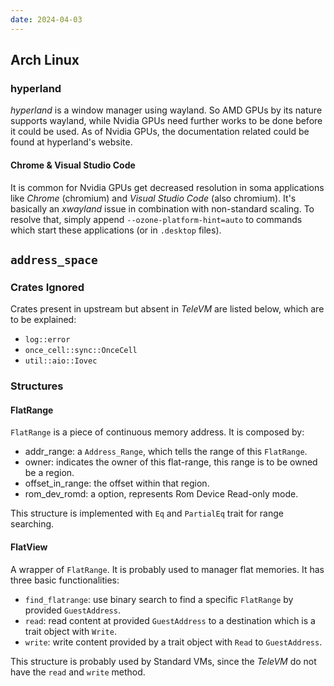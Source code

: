```yaml
---
date: 2024-04-03
---
```


## Arch Linux

### hyperland

*hyperland* is a window manager using wayland. So AMD GPUs by its nature supports wayland, while Nvidia GPUs need further works to be done before it could be used. As of Nvidia GPUs, the documentation related could be found at hyperland's website.

#### Chrome & Visual Studio Code

It is common for Nvidia GPUs get decreased resolution in soma applications like *Chrome* (chromium) and *Visual Studio Code* (also chromium). It's basically an *xwayland* issue in combination with non-standard scaling. To resolve that, simply append `--ozone-platform-hint=auto` to commands which start these applications (or in `.desktop` files).

## `address_space`

### Crates Ignored

Crates present in upstream but absent in *TeleVM* are listed below, which are to be explained:

- `log::error`
- `once_cell::sync::OnceCell`
- `util::aio::Iovec`

### Structures

#### FlatRange

`FlatRange` is a piece of continuous memory address. It is composed by:

- addr_range: a `Address_Range`, which tells the range of this `FlatRange`.
- owner: indicates the owner of this flat-range, this range is to be owned be a region.
- offset_in_range: the offset within that region.
- rom_dev_romd: a option, represents Rom Device Read-only mode.

This structure is implemented with `Eq` and `PartialEq` trait for range searching.

#### FlatView

A wrapper of `FlatRange`. It is probably used to manager flat memories. It has three basic functionalities:

- `find_flatrange`: use binary search to find a specific `FlatRange` by provided `GuestAddress`.
- `read`: read content at provided `GuestAddress` to a destination which is a trait object with `Write`.
- `write`: write content provided by a trait object with `Read` to `GuestAddress`.

This structure is probably used by Standard VMs, since the *TeleVM* do not have the `read` and `write` method.
